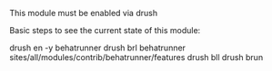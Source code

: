 This module must be enabled via drush

Basic steps to see the current state of this module:

drush en -y behatrunner
drush brl behatrunner sites/all/modules/contrib/behatrunner/features
drush bll
drush brun
